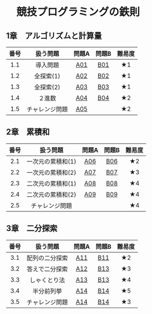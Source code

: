 # 　競技プログラミングの鉄則


## 1章　アルゴリズムと計算量
|番号|扱う問題|問題A|問題B|難易度|
|:--:|:--:|:--:|:--:|:--:|
|1.1|導入問題|[A01](https://github.com/kaneda0511/Laws-of-Competitive-Programming/blob/main/Laws_PR/A01.ipynb)|[B01](https://github.com/kaneda0511/Laws-of-Competitive-Programming/blob/main/Laws_PR/B01.ipynb)|★1|
|1.2|全探索(1)|[A02](https://github.com/kaneda0511/Laws-of-Competitive-Programming/blob/main/Laws_PR/A02.ipynb)|[B02](https://github.com/kaneda0511/Laws-of-Competitive-Programming/blob/main/Laws_PR/B02.ipynb)|★1|
|1.3|全探索(2)|[A03](https://github.com/kaneda0511/Laws-of-Competitive-Programming/blob/main/Laws_PR/A03.ipynb)|[B03](https://github.com/kaneda0511/Laws-of-Competitive-Programming/blob/main/Laws_PR/B03.ipynb)|★1|
|1.4|２進数|[A04](https://github.com/kaneda0511/Laws-of-Competitive-Programming/blob/main/Laws_PR/A04.ipynb)|[B04](https://github.com/kaneda0511/Laws-of-Competitive-Programming/blob/main/Laws_PR/B04.ipynb)|★2|
|1.5|チャレンジ問題|[A05](https://github.com/kaneda0511/Laws-of-Competitive-Programming/blob/main/Laws_PR/A05.ipynb)||★2|

## 2章　累積和
|番号|扱う問題|問題A|問題B|難易度|
|:--:|:--:|:--:|:--:|:--:|
|2.1|一次元の累積和(1)|[A06](https://github.com/kaneda0511/Laws-of-Competitive-Programming/blob/main/Laws_PR/A06.ipynb)|[B06](https://github.com/kaneda0511/Laws-of-Competitive-Programming/blob/main/Laws_PR/B06.ipynb)|★2|
|2.2|一次元の累積和(2)|[A07](https://github.com/kaneda0511/Laws-of-Competitive-Programming/blob/main/Laws_PR/A07.ipynb)|[B07](https://github.com/kaneda0511/Laws-of-Competitive-Programming/blob/main/Laws_PR/B07.ipynb)|★3|
|2.3|二次元の累積和(1)|[A08](https://github.com/kaneda0511/Laws-of-Competitive-Programming/blob/main/Laws_PR/A08.ipynb)|[B08]()|★4|
|2.4|二次元の累積和(2)|[A09]()|[B09]()|★4|
|2.5|チャレンジ問題|||★4|

## 3章　二分探索
|番号|扱う問題|問題A|問題B|難易度|
|:--:|:--:|:--:|:--:|:--:|
|3.1|配列の二分探索|[A11]()|[B11]()|★2|
|3.2|答えで二分探索|[A12]()|[B13]()|★3|
|3.3|しゃくとり法|[A13]()|[B13]()|★4|
|3.4|半分前列挙|[A14]()|[B14]()|★5|
|3.5|チャレンジ問題|[A14]()|[B14]()|★3|

